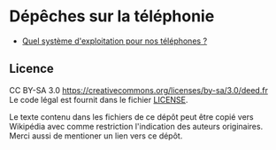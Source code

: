Dépêches sur la téléphonie
==========================

* [Quel système d'exploitation pour nos téléphones ?](Systèmes_d'exploitation_libres_pour_téléphones.md)


Licence
-------

CC BY-SA 3.0  https://creativecommons.org/licenses/by-sa/3.0/deed.fr  
Le code légal est fournit dans le fichier [LICENSE](LICENSE).

Le texte contenu dans les fichiers de ce dépôt peut être copié vers Wikipédia
avec comme restriction l'indication des auteurs originaires.  
Merci aussi de mentioner un lien vers ce dépôt.
